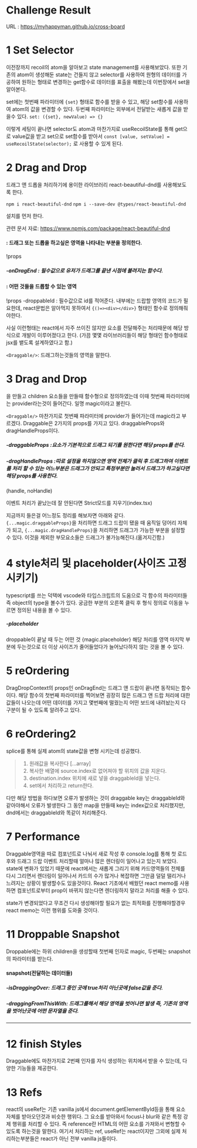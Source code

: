 # Challenge Result
URL : https://myhappyman.github.io/cross-board


# 1 Set Selector
이전장까지 recoil의 atom을 알아보고 state management를 사용해보았다.
또한 기존의 atom이 생성해둔 state는 건들지 않고 selector를 사용하여 원형의 데이터를 가공하여 원하는 형태로 변경하는 get함수로 데이터를 표출을 해봤는데 이번장에서 set을 알아본다.

set에는 첫번째 파라미터에 `{set}` 형태로 함수를 받을 수 있고, 해당 set함수를 사용하여 atom의 값을 변경할 수 있다.
두번째 파라미터는 외부에서 전달받는 새롭게 값을 받을수 있다.
`set: ({set}, newValue) => {}`

이렇게 세팅이 끝나면 selector도 atom과 마찬가지로 useRecoilState를 통해 get으로 value값을 받고 set으로 set함수를 받아서
`const [value, setValue] = useRecoilState(selector);`
로 사용할 수 있게 된다.

# 2 Drag and Drop
드래그 앤 드롭을 처리하기에 용이한 라이브러리 react-beautiful-dnd를 사용해보도록 한다.

`npm i react-beautiful-dnd`
`npm i --save-dev @types/react-beautiful-dnd`

설치를 먼저 한다.

관련 문서 자료: https://www.npmjs.com/package/react-beautiful-dnd


#### <DragDropContext/> : 드래그 또는 드롭을 하고싶은 영역을 나타내는 부분을 정의한다.
!props

##### -onDragEnd : 필수값으로 유저가 드래그를 끝낸 시점에 불려지는 함수다.

#### <Droppable/> : 어떤 것들을 드롭할 수 있는 영역
!props
-droppableId : 필수값으로 id를 적어준다.
내부에는 드랍할 영역의 코드가 필요한데, react문법은 알아먹지 못하여서
`{()=><div></div>}`
형태인 함수로 정의해줘야한다.

사실 이런형태는 react에서 자주 쓰이진 않지만 요소를 전달해주는 처리때문에 해당 방식으로 개발이 이루어졌다고 한다.
(가끔 몇몇 라이브러리들이 해당 형태인 함수형태로 jsx를 뱉도록 설계하였다고 함.)

`<Draggable/>`: 드래그하는것들의 영역을 말한다.

# 3 Drag and Drop
<Droppable/>을 만들고 children 요소들을 만들때 함수형으로 정의하였는데 이때 첫번째 파라미터에는 provider라는것이 들어간다.
일명 magic이라고 불린다.

`<Draggable/>`
마찬가지로 첫번째 파라미터에 provider가 들어가는데 magic라고 부르겠다.
Draggable은 2가지의 props를 가지고 있다.
draggableProps와 dragHandleProps이다.

##### -draggableProps :요소가 기본적으로 드래그 되기를 원한다면 해당 props를 쓴다.

##### -dragHandleProps :따로 설정을 하지않으면 영역 전체가 클릭 후 드래그하여 이벤트를 처리 할 수 있는 어느부분은 드래그가 안되고 특정부분만 눌러서 드래그가 하고싶다면 해당 props를 사용한다.
(handle, noHandle)

이벤트 처리가 끝났는데 잘 안된다면 Strict모드를 지우기(index.tsx)

지금까지 들은걸 어느정도 정리를 해보자면 아래와 같다.
`{...magic.draggableProps}`을 처리하면 드래그 드랍이 됐을 때 움직일 덩어리 자체가 되고,
`{...magic.dragHandleProps}`을 처리하면 드래그가 가능한 부분을 설정할 수 있다. 이것을 제외한 부모요소들은 드래그가 불가능해진다.(옮겨지긴함.)

# 4 style처리 및 placeholder(사이즈 고정시키기)
typescript를 쓰는 덕택에 vscode와 타입스크립트의 도움으로 각 함수의 파라미터들 즉 object의 type을 볼수가 있다. 궁금한 부분의 오른쪽 클릭 후 형식 정의로 이동을 누르면 정의된 내용을 볼 수 있다.

##### -placeholder
droppable이 끝날 때 두는 어떤 것
{magic.placeholder}
해당 처리를 영역 마지막 부분에 두는것으로 더 이상 사이즈가 줄어들었다가 늘어났다하지 않는 것을 볼 수 있다.

# 5 reOrdering
DragDropContext의 props인 onDragEnd는 드래그 앤 드랍이 끝나면
동작되는 함수이다.
해당 함수의 첫번째 파라미터를 찍어보면 굉장히 많은 드래그 앤 드랍 처리에 대한 값들이 나오는데 어떤 데이터를 가지고 몇번째에 떨궜는지
어떤 보드에 내려놨는지 다 구분이 될 수 있도록 알려주고 있다.

# 6 reOrdering2
splice를 통해 실제 atom의 state값을 변형 시키는데 성공했다.

> 1. 원래값을 복사한다 [...array]
> 2. 복사한 배열에 source.index로 없어져야 할 위치의 값을 지운다.
> 3. destination.index 위치에 새로 넣을 draggableId을 넣는다.
> 4. set에서 처리하고 return한다.

다만 해당 방법을 하다보면 오류가 발생하는 것이 draggable key는
draggableId와 같아야해서 오류가 발생한다
그 동안 map을 만들때 key는 index값으로 처리했지만, dnd에서는 draggableId와 똑같이 처리해준다.

# 7 Performance
Draggable영역을 따로 컴포넌트로 나눠서 새로 작성 후 console.log를 통해 첫 로드후와 드래그 드랍 이벤트 처리할때 얼마나 많은 렌더링이 일어나고 있는지 보았다.
state에 변화가 있었기 때문에 react에서는 새롭게 그리기 위해 카드영역들의 전체를 다시 그리면서 렌더링이 일어나서 카드의 수가 많거나 복잡하면 그만큼 덜덜 떨리거나 느려지는 상황이 발생할수도 있을것이다.
React 기초에서 배웠던 react memo를 사용하면 컴포넌트로부터 prop이 바뀌지 않는다면 렌더링하지 말라고 처리를 해줄 수 있다.

state가 변경되었다고 무조건 다시 생성해야할 필요가 없는 최적화를 진행해야할경우 react memo는 이런 행위를 도와줄 것이다.

# 11 Droppable Snapshot
Droppable에는 하위 children을 생성할때
첫번째 인자로 magic, 두번째는 snapshot의 파라미터를 받는다.

#### snapshot(전달하는 데이터들)
##### -isDraggingOver: 드래그 중인 곳에 true처리 아닌곳에 false값을 준다.
##### -draggingFromThisWith: 드래그를해서 해당 영역을 벗어나면 발생 즉, 기존의 영역을 벗어난곳에 어떤 문자열을 준다.

---

# 12 finish Styles
Draggable에도 마찬가지로 2번째 인자를 자식 생성하는 위치에서 받을 수 있는데, 다양한 기능들을 제공한다.

# 13 Refs
react의 useRef는 기존 vanilla js에서 document.getElementById등을 통해 요소 자체를 받아오던것과 비슷한 행위다.
그 요소를 받아와서 focus나 blur와 같은 특정 강제 행위를 처리할 수 있다.
즉 reference란 HTML의 어떤 요소를 가져와서 변형할 수 있도록 하는것을 말한다.
여기서 처리하는 ref, useRef는 react이지만 그외에 실제 처리하는부분들은 react가 아닌 전부 vanilla js들이다.